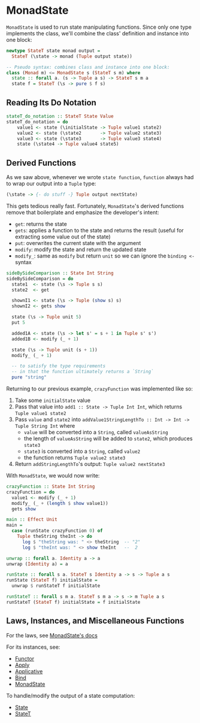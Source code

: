 # MonadState

`MonadState` is used to run state manipulating functions. Since only one type implements the class, we'll combine the class' definition and instance into one block:
```purescript
newtype StateT state monad output =
  StateT (\state -> monad (Tuple output state))

-- Pseudo syntax: combines class and instance into one block:
class (Monad m) <= MonadState s (StateT s m) where
  state :: forall a. (s -> Tuple a s) -> StateT s m a
  state f = StateT (\s -> pure $ f s)
```

## Reading Its Do Notation

```purescript
stateT_do_notation :: StateT State Value
stateT_do_notation = do
    value1 <- state (\initialState -> Tuple value1 state2)
    value2 <- state (\state2       -> Tuple value2 state3)
    value3 <- state (\state3       -> Tuple value3 state4)
    state (\state4 -> Tuple value4 state5)
```

## Derived Functions

As we saw above, whenever we wrote `state function`, `function` always had to wrap our output into a `Tuple` type:
```purescript
(\state -> {- do stuff -} Tuple output nextState)
```
This gets tedious really fast. Fortunately, `MonadState`'s derived functions remove that boilerplate and emphasize the developer's intent:
- `get`: returns the state
- `gets`: applies a function to the state and returns the result (useful for extracting some value out of the state)
- `put`: overwrites the current state with the argument
- `modify`: modify the state and return the updated state
- `modify_`: same as `modify` but return `unit` so we can ignore the `binding <-` syntax

```purescript
sideBySideComparison :: State Int String
sideBySideComparison = do
  state1  <- state (\s -> Tuple s s)
  state2  <- get

  shownI1 <- state (\s -> Tuple (show s) s)
  shownI2 <- gets show

  state (\s -> Tuple unit 5)
  put 5

  added1A <- state (\s -> let s' = s + 1 in Tuple s' s')
  added1B <- modify (_ + 1)

  state (\s -> Tuple unit (s + 1))
  modify_ (_ + 1)

  -- to satisfy the type requirements
  -- in that the function ultimately returns a `String`
  pure "string"
```

Returning to our previous example, `crazyFunction` was implemented like so:
1. Take some `initialState` value
2. Pass that value into `add1 :: State -> Tuple Int Int`, which returns `Tuple value1 state2`
3. Pass `value` and `state2` into `addValue1StringLengthTo :: Int -> Int -> Tuple String Int` where
    - `value` will be converted into a `String`, called `valueAsString`
    - the length of `valueAsString` will be added to `state2`, which produces `state3`
    - `state3` is converted into a `String`, called `value2`
    - the function returns `Tuple value2 state3`
4. Return `addStringLengthTo`'s output: `Tuple value2 nextState3`

With `MonadState`, we would now write:
```purescript
crazyFunction :: State Int String
crazyFunction = do
  value1 <- modify (_ + 1)
  modify_ (_ + (length $ show value1))
  gets show

main :: Effect Unit
main =
  case (runState crazyFunction 0) of
    Tuple theString theInt -> do
      log $ "theString was: " <> theString  -- "2"
      log $ "theInt was: " <> show theInt   --  2

unwrap :: forall a. Identity a -> a
unwrap (Identity a) = a

runState :: forall s a. StateT s Identity a -> s -> Tuple a s
runState (StateT f) initialState =
  unwrap $ runStateT f initialState

runStateT :: forall s m a. StateT s m a -> s -> m Tuple a s
runStateT (StateT f) initialState = f initialState
```

## Laws, Instances, and Miscellaneous Functions

For the laws, see [MonadState's docs](https://pursuit.purescript.org/packages/purescript-transformers/4.1.0/docs/Control.Monad.State.Class#t:MonadState)

For its instances, see:
- [Functor](https://github.com/purescript/purescript-transformers/blob/v4.1.0/src/Control/Monad/State/Trans.purs#L58)
- [Apply](https://github.com/purescript/purescript-transformers/blob/v4.1.0/src/Control/Monad/State/Trans.purs#L61)
- [Applicative](https://github.com/purescript/purescript-transformers/blob/v4.1.0/src/Control/Monad/State/Trans.purs#L64)
- [Bind](https://github.com/purescript/purescript-transformers/blob/v4.1.0/src/Control/Monad/State/Trans.purs#L75)
- [MonadState](https://github.com/purescript/purescript-transformers/blob/v4.1.0/src/Control/Monad/State/Trans.purs#L123)

To handle/modify the output of a state computation:
- [State](https://pursuit.purescript.org/packages/purescript-transformers/4.1.0/docs/Control.Monad.State#v:runState)
- [StateT](https://pursuit.purescript.org/packages/purescript-transformers/4.1.0/docs/Control.Monad.State.Trans#v:runStateT)
